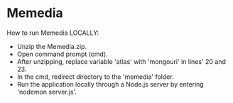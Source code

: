 # Memedia

How to run Memedia LOCALLY:

- Unzip the Memedia.zip.
- Open command prompt (cmd).
- After unzipping, replace variable 'atlas' with 'mongouri' in lines' 20 and 23.
- In the cmd, redirect directory to the 'memedia' folder.
- Run the application locally through a Node.js server by entering 'nodemon server.js'.
